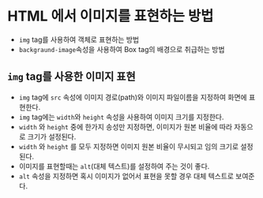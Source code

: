 # HTML 에서 이미지를 표현하는 방법

- `img` tag를 사용하여 객체로 표현하는 방법
- `backgraund-image`속성을 사용하여 Box tag의 배경으로 취급하는 방법

## `img` tag를 사용한 이미지 표현

- `img` tag에 `src` 속성에 이미지 경로(path)와 이미지 파일이름을 지정하여 화면에 표현한다.
- `img` tag에는 `width`와 `height` 속성을 사용하여 이미지 크기를 지정한다.
- `width` 와 `height` 중에 한가지 송성만 지정하면, 이미지가 원본 비율에 따라 자동으로 크기가 설정된다.
- `width` 와 `height` 를 모두 지정하면 이미지 원본 비율이 무시되고 임의 크기로 설정된다.
- 이미지를 표현할때는 `alt`(대체 텍스트)를 설정하여 주는 것이 좋다.
- `alt` 속성을 지정하면 혹시 이미지가 없어서 표현을 못할 경우 대체 텍스트로 보여준다.
